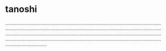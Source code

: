 # tanoshi
.................................................................................................................................................................................................................................................................................................................................................................................................................................................................................................................................................